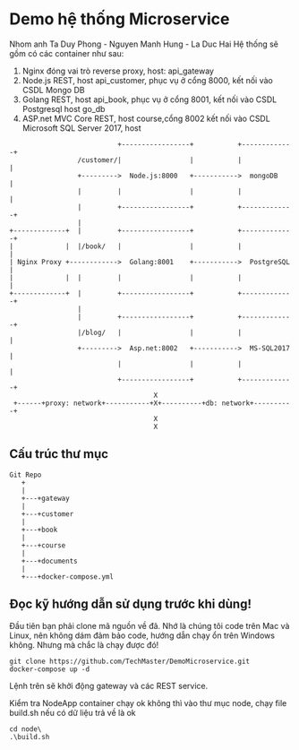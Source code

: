 # Demo hệ thống Microservice
Nhom anh Ta Duy Phong - Nguyen Manh Hung - La Duc Hai
Hệ thống sẽ gồm có các container như sau:
1. Nginx đóng vai trò reverse proxy, host: api_gateway
2. Node.js REST, host api_customer, phục vụ ở cổng 8000, kết nối vào CSDL Mongo DB
3. Golang REST, host api_book, phục vụ ở cổng 8001, kết nối vào CSDL Postgresql host go_db
4. ASP.net MVC Core REST, host course,cổng 8002 kết nối vào CSDL Microsoft SQL Server 2017, host 

```
                           +-----------------+           +-------------+
                 /customer/|                 |           |             |
                 +--------->  Node.js:8000   +----------->  mongoDB    |
                 |         |                 |           |             |
                 |         +-----------------+           +-------------+
                 |
+-------------+  |         +-----------------+           +-------------+
|             |  |/book/   |                 |           |             |
| Nginx Proxy +------------>  Golang:8001    +----------->  PostgreSQL |
|             |  |         |                 |           |             |
+-------------+  |         +-----------------+           +-------------+
                 |
                 |         +-----------------+           +-------------+
                 |/blog/   |                 |           |             |
                 +--------->  Asp.net:8002   +----------->  MS-SQL2017 |
                           |                 |           |             |
                           +-----------------+           +-------------+
                                    X
 +------+proxy: network+-----------+X+----------+db: network+----------+
                                    X
                                    X

```

## Cấu trúc thư mục
```
Git Repo
   +
   |
   +---+gateway
   |
   +---+customer
   |
   +---+book
   |
   +---+course
   |
   +---+documents
   |
   +---+docker-compose.yml
```

## Đọc kỹ hướng dẫn sử dụng trước khi dùng!

Đầu tiên bạn phải clone mã nguồn về đã. Nhớ là chúng tôi code trên Mac và Linux, nên không dám đảm bảo code, hướng dẫn chạy ổn trên Windows không. Nhưng mà chắc là chạy được đó!

```
git clone https://github.com/TechMaster/DemoMicroservice.git
docker-compose up -d
```
Lệnh trên sẽ khởi động gateway và các REST service.

Kiểm tra NodeApp container chạy ok không thì vào thư mục node, chạy file build.sh nếu có dữ
liệu trả về là ok
```
cd node\
.\build.sh
```